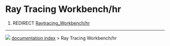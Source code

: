 # Ray Tracing Workbench/hr
1.  REDIRECT [Raytracing_Workbench/hr](Raytracing_Workbench/hr.md)



---
![](images/Button_right.svg) [documentation index](../README.md) > Ray Tracing Workbench/hr
